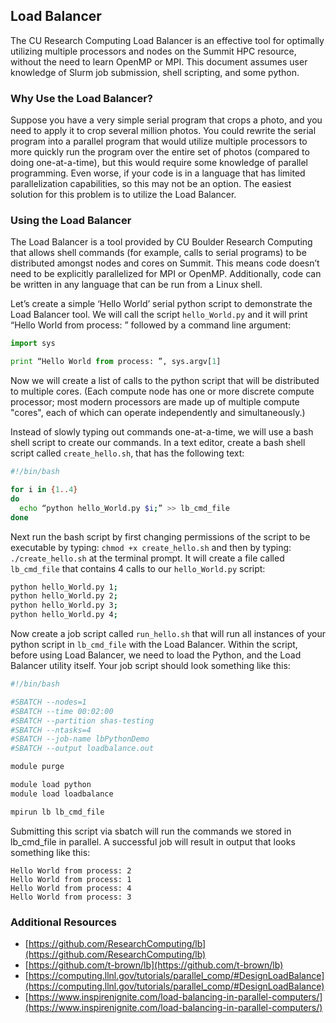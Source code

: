 ## Load Balancer

The CU Research Computing Load Balancer is an effective tool for
optimally utilizing multiple processors and nodes on the Summit HPC
resource, without the need to learn OpenMP or MPI. This document
assumes user knowledge of Slurm job submission, shell scripting, and
some python.


### Why Use the Load Balancer?

Suppose you have a very simple serial program that crops a photo, and
you need to apply it to crop several million photos. You could rewrite
the serial program into a parallel program that would utilize multiple
processors to more quickly run the program over the entire set of
photos (compared to doing one-at-a-time), but this would require some
knowledge of parallel programming. Even worse, if your code is in a
language that has limited parallelization capabilities, so this may not
be an option. The easiest solution for this problem is to utilize the
Load Balancer.


### Using the Load Balancer

The Load Balancer is a tool provided by CU Boulder Research Computing
that allows shell commands (for example, calls to serial programs) to
be distributed amongst nodes and cores on Summit. This means code
doesn’t need to be explicitly parallelized for MPI or
OpenMP. Additionally, code can be written in any language that can be
run from a Linux shell.

Let’s create a simple ‘Hello World’ serial python script to
demonstrate the Load Balancer tool. We will call the script
`hello_World.py` and it will print “Hello World from process: ”
followed by a command line argument:

```python
import sys

print “Hello World from process: ”, sys.argv[1]
```

Now we will create a list of calls to the python script that will be
distributed to multiple cores. (Each compute node has one or more
discrete compute processor; most modern processors are made up of
multiple compute "cores", each of which can operate independently and
simultaneously.)

Instead of slowly typing out commands one-at-a-time, we will use a
bash shell script to create our commands. In a text editor, create a
bash shell script called `create_hello.sh`, that has the following
text:

```bash
#!/bin/bash

for i in {1..4}
do
  echo “python hello_World.py $i;” >> lb_cmd_file
done
```

Next run the bash script by first changing permissions of the script
to be executable by typing: `chmod +x create_hello.sh` and then by
typing: `./create_hello.sh` at the terminal prompt. It will create a
file called `lb_cmd_file` that contains 4 calls to our
`hello_World.py` script:

```bash
python hello_World.py 1;
python hello_World.py 2;
python hello_World.py 3;
python hello_World.py 4;
```

Now create a job script called `run_hello.sh` that will run all
instances of your python script in `lb_cmd_file` with the Load
Balancer. Within the script, before using Load Balancer, we need to
load the Python, and the Load Balancer utility itself. Your job script should look
something like this:

```bash
#!/bin/bash

#SBATCH --nodes=1
#SBATCH --time 00:02:00
#SBATCH --partition shas-testing
#SBATCH --ntasks=4
#SBATCH --job-name lbPythonDemo
#SBATCH --output loadbalance.out

module purge

module load python
module load loadbalance

mpirun lb lb_cmd_file
```

Submitting this script via sbatch will run the commands we stored in
lb_cmd_file in parallel. A successful job will result in output that
looks something like this:

```
Hello World from process: 2
Hello World from process: 1
Hello World from process: 4
Hello World from process: 3
```


### Additional Resources

* [https://github.com/ResearchComputing/lb](https://github.com/ResearchComputing/lb)
* [https://github.com/t-brown/lb](https://github.com/t-brown/lb)
* [https://computing.llnl.gov/tutorials/parallel_comp/#DesignLoadBalance](https://computing.llnl.gov/tutorials/parallel_comp/#DesignLoadBalance)
* [https://www.inspirenignite.com/load-balancing-in-parallel-computers/](https://www.inspirenignite.com/load-balancing-in-parallel-computers/)
